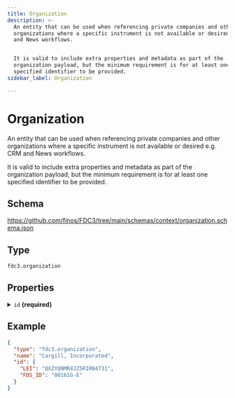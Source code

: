 ```yaml
---
title: Organization
description: >-
  An entity that can be used when referencing private companies and other
  organizations where a specific instrument is not available or desired e.g. CRM
  and News workflows.


  It is valid to include extra properties and metadata as part of the
  organization payload, but the minimum requirement is for at least one
  specified identifier to be provided.
sidebar_label: Organization

---
```


# Organization

An entity that can be used when referencing private companies and other organizations where a specific instrument is not available or desired e.g. CRM and News workflows.

It is valid to include extra properties and metadata as part of the organization payload, but the minimum requirement is for at least one specified identifier to be provided.

## Schema

<https://github.com/finos/FDC3/tree/main/schemas/context/organization.schema.json>

## Type

`fdc3.organization`

## Properties

<details>
  <summary><code>id</code> <strong>(required)</strong></summary>

**type**: `object`

Identifiers for the organization, at least one must be provided.

**Subproperties:**

`LEI`
- **type**: `string`
- **description**: Legal Entity Identifier:  The Legal Entity Identifier (LEI) is a 20-character, alpha-numeric code based on the ISO 17442 standard developed by the International Organization for Standardization (ISO). It connects to key reference information that enables clear and unique identification of legal entities participating in financial transactions.

`PERMID`
- **type**: `string`
- **description**: Organization:  Refinitiv Permanent Identifiers, or PermID for the organization

`FDS_ID`
- **type**: `string`
- **description**: Organization:  FactSet Permanent Identifier representing the organization


**Example**: 
```json
{
  "LEI": "QXZYQNMR4JZ5RIRN4T31",
  "FDS_ID": "00161G-E"
}
```

</details>

## Example

```json
{
  "type": "fdc3.organization",
  "name": "Cargill, Incorporated",
  "id": {
    "LEI": "QXZYQNMR4JZ5RIRN4T31",
    "FDS_ID": "00161G-E"
  }
}
```

